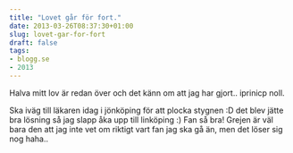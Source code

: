 ```yaml
---
title: "Lovet går för fort."
date: 2013-03-26T08:37:30+01:00
slug: lovet-gar-for-fort
draft: false
tags:
- blogg.se
- 2013
---
```

Halva mitt lov är redan över och det känn om att jag har gjort.. iprinicp noll.  
  
Ska iväg till läkaren idag i jönköping för att plocka stygnen :D det blev jätte bra lösning så jag slapp åka upp till linköping :) Fan så bra! Grejen är väl bara den att jag inte vet om riktigt vart fan jag ska gå än, men det löser sig nog haha..